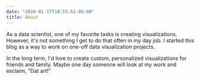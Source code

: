 ```yaml
---
date: "2020-01-17T10:15:51-05:00"
title: About
---
```


As a data scientist, one of my favorite tasks is creating visualizations.  However, it's not something I get to do that often in my day job.  I started this blog as a way to work on one-off data visualization projects.

In the long term, I'd love to create custom, personalized visualizations for friends and family.  Maybe one day someone will look at my work and exclaim, "Dat art!"
